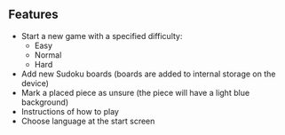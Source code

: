 ## Features
  - Start a new game with a specified difficulty:
    * Easy
    * Normal
    * Hard
  - Add new Sudoku boards (boards are added to internal storage on the device)
  - Mark a placed piece as unsure (the piece will have a light blue background)
  - Instructions of how to play
  - Choose language at the start screen

